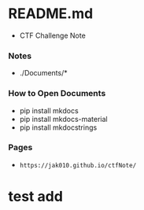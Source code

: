 # README.md
- CTF Challenge Note

### Notes
- ./Documents/*

### How to Open Documents
- pip install mkdocs
- pip install mkdocs-material
- pip install mkdocstrings

### Pages
- `https://jak010.github.io/ctfNote/`
 

# test add